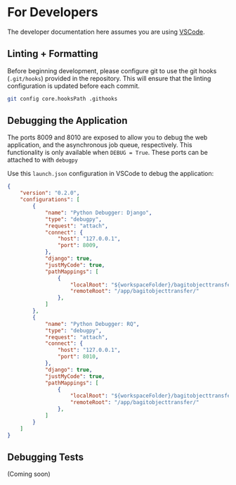 # For Developers

The developer documentation here assumes you are using [VSCode](https://code.visualstudio.com/).

## Linting + Formatting

Before beginning development, please configure git to use the git hooks (`.git/hooks`) provided in the repository. This will ensure that the linting configuration is updated before each commit.

```bash
git config core.hooksPath .githooks
```

## Debugging the Application

The ports 8009 and 8010 are exposed to allow you to debug the web application, and the asynchronous job queue, respectively. This functionality is only available when `DEBUG = True`. These ports can be attached to with `debugpy`

Use this `launch.json` configuration in VSCode to debug the application:

```json
{
    "version": "0.2.0",
    "configurations": [
        {
            "name": "Python Debugger: Django",
            "type": "debugpy",
            "request": "attach",
            "connect": {
                "host": "127.0.0.1",
                "port": 8009,
            },
            "django": true,
            "justMyCode": true,
            "pathMappings": [
                {
                    "localRoot": "${workspaceFolder}/bagitobjecttransfer/",
                    "remoteRoot": "/app/bagitobjecttransfer/"
                },
            ]
        },
        {
            "name": "Python Debugger: RQ",
            "type": "debugpy",
            "request": "attach",
            "connect": {
                "host": "127.0.0.1",
                "port": 8010,
            },
            "django": true,
            "justMyCode": true,
            "pathMappings": [
                {
                    "localRoot": "${workspaceFolder}/bagitobjecttransfer/",
                    "remoteRoot": "/app/bagitobjecttransfer/"
                },
            ]
        }
    ]
}
```

## Debugging Tests

(Coming soon)
